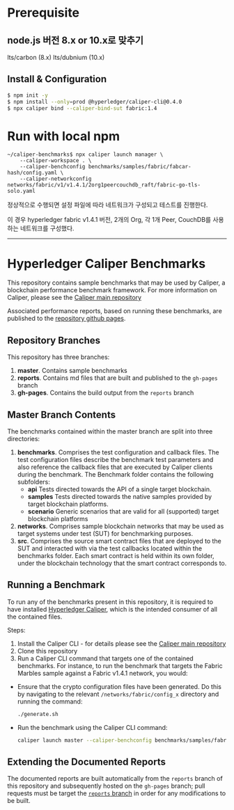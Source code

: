 # Prerequisite

## node.js 버전 8.x or 10.x로 맞추기

lts/carbon (8.x)
lts/dubnium (10.x)

## Install & Configuration

```bash
$ npm init -y
$ npm install --only=prod @hyperledger/caliper-cli@0.4.0
$ npx caliper bind --caliper-bind-sut fabric:1.4
```

# Run with local npm

```
~/caliper-benchmarks$ npx caliper launch manager \
	--caliper-workspace . \
	--caliper-benchconfig benchmarks/samples/fabric/fabcar-hash/config.yaml \
	--caliper-networkconfig networks/fabric/v1/v1.4.1/2org1peercouchdb_raft/fabric-go-tls-solo.yaml
```

정상적으로 수행되면 설정 파일에 따라 네트워크가 구성되고 테스트를 진행한다.

이 경우 hyperledger fabric v1.4.1 버전, 2개의 Org, 각 1개 Peer, CouchDB를 사용하는 네트워크를 구성했다.

---

# Hyperledger Caliper Benchmarks
This repository contains sample benchmarks that may be used by Caliper, a blockchain performance benchmark framework. For more information on Caliper, please see the [Caliper main repository](https://github.com/hyperledger/caliper/)

Associated performance reports, based on running these benchmarks, are published to the [repository github pages](https://hyperledger.github.io/caliper-benchmarks/).

## Repository Branches
This repository has three branches:
1. **master**. Contains sample benchmarks
2. **reports**. Contains md files that are built and published to the `gh-pages` branch
3. **gh-pages**. Contains the build output from the `reports` branch 

## Master Branch Contents
The benchmarks contained within the master branch are split into three directories:
1. **benchmarks**. Comprises the test configuration and callback files. The test configuration files describe the benchmark test parameters and also reference the callback files that are executed by Caliper clients during the benchmark. The Benchmark folder contains the following subfolders:
    - **api** Tests directed towards the API of a single target blockchain.
	- **samples** Tests directed towards the native samples provided by target blockchain platforms.
	- **scenario** Generic scenarios that are valid for all (supported) target blockchain platforms
2. **networks**. Comprises sample blockchain networks that may be used as target systems under test (SUT) for benchmarking purposes.
3. **src**. Comprises the source smart contract files that are deployed to the SUT and interacted with via the test callbacks located within the benchmarks folder. Each smart contract is held within its own folder, under the blockchain technology that the smart contract corresponds to. 

## Running a Benchmark
To run any of the benchmarks present in this repository, it is required to have installed [Hyperledger Caliper]((https://github.com/hyperledger/caliper/)), which is the intended consumer of all the contained files.

Steps:
1. Install the Caliper CLI - for details please see the [Caliper main repository](https://github.com/hyperledger/caliper/)
2. Clone this repository
3. Run a Caliper CLI command that targets one of the contained benchmarks. 
For instance, to run the benchmark that targets the Fabric Marbles sample against a Fabric v1.4.1 network, you would:
  - Ensure that the crypto configuration files have been generated. Do this by navigating to the relevant `/networks/fabric/config_x` directory and running the command:
	```bash
	./generate.sh
	```
 - Run the benchmark using the Caliper CLI command: 
	```bash
	caliper launch master --caliper-benchconfig benchmarks/samples/fabric/marbles/config.yaml --caliper-networkconfig networks/fabric/fabric-v1.4.1/2org1peergoleveldb/fabric-go.yaml --caliper-workspace <path_to_caliper_benchmarks_root_directory>
	```
## Extending the Documented Reports
The documented reports are built automatically from the `reports` branch of this repository and subsequently hosted on the `gh-pages` branch; pull requests must be target the [`reports` branch](https://github.com/hyperledger/caliper-benchmarks/tree/reports) in order for any modifications to be built.
